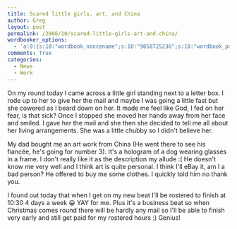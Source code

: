 ```yaml
---
title: Scared little girls, art, and China
author: Greg
layout: post
permalink: /2006/10/scared-little-girls-art-and-china/
wordbooker_options:
  - 'a:9:{s:18:"wordbook_noncename";s:10:"9058725236";s:18:"wordbook_page_post";s:4:"-100";s:18:"wordbook_orandpage";s:1:"2";s:23:"wordbook_default_author";s:1:"2";s:23:"wordbook_extract_length";s:3:"256";s:19:"wordbook_actionlink";s:3:"300";s:18:"wordbook_attribute";s:31:"Posted a new post on their blog";s:29:"wordbooker_status_update_text";s:35:": New blog post :  %title% - %link%";s:20:"wordbook_comment_get";s:2:"on";}'
comments: True
categories:
  - News
  - Work
---
```

On my round today I came across a little girl standing next to a letter box. I rode up to her to give her the mail and maybe I was going a little fast but she cowered as I beard down on her. It made me feel like God, I fed on her fear, is that sick? Once I stopped she moved her hands away from her face and smiled. I gave her the mail and she then she decided to tell me all about her living arrangements. She was a little chubby so I didn't believe her.

My dad bought me an art work from China (He went there to see his fiancée, he's going for number 3). It's a hologram of a dog wearing glasses in a frame. I don't really like it as the description my allude :( He doesn't know me very well and I think art is quite personal. I think I'll eBay it, am I a bad person? He offered to buy me some clothes. I quickly told him no thank you.

I found out today that when I get on my new beat I'll be rostered to finish at 10:30 4 days a week 😀 YAY for me. Plus it's a business beat so when Christmas comes round there will be hardly any mail so I'll be able to finish very early and still get paid for my rostered hours :) Genius!